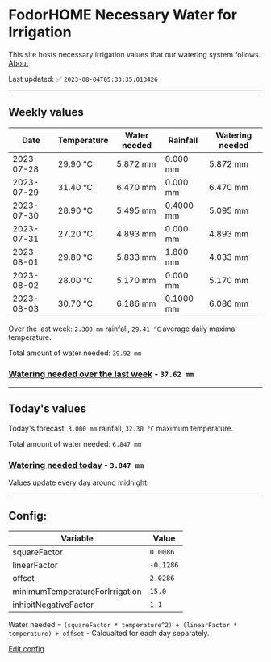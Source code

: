 # FodorHOME Necessary Water for Irrigation

This site hosts necessary irrigation values that our watering system follows. [About](https://github.com/redyau/irrigation)

Last updated: ✅ `2023-08-04T05:33:35.013426`

---

## Weekly values

| Date | Temperature | Water needed | Rainfall | Watering needed |
|-----|-----|-----|-----|-----|
| 2023-07-28 | 29.90 °C | 5.872 mm | 0.000 mm | 5.872 mm |
| 2023-07-29 | 31.40 °C | 6.470 mm | 0.000 mm | 6.470 mm |
| 2023-07-30 | 28.90 °C | 5.495 mm | 0.4000 mm | 5.095 mm |
| 2023-07-31 | 27.20 °C | 4.893 mm | 0.000 mm | 4.893 mm |
| 2023-08-01 | 29.80 °C | 5.833 mm | 1.800 mm | 4.033 mm |
| 2023-08-02 | 28.00 °C | 5.170 mm | 0.000 mm | 5.170 mm |
| 2023-08-03 | 30.70 °C | 6.186 mm | 0.1000 mm | 6.086 mm |


Over the last week: `2.300 mm` rainfall, `29.41 °C` average daily maximal temperature.

Total amount of water needed: `39.92 mm`

### [Watering needed over the last week](lastweek.txt) - `37.62 mm`

---

## Today's values

Today's forecast: `3.000 mm` rainfall, `32.30 °C` maximum temperature.

Total amount of water needed: `6.847 mm`

### [Watering needed today](today.txt) - `3.847 mm`

Values update every day around midnight.

---

## Config:

| Variable | Value |
|-----|-----|
| squareFactor | `0.0086` |
| linearFactor | `-0.1286` |
| offset | `2.0286` |
| minimumTemperatureForIrrigation | `15.0` |
| inhibitNegativeFactor | `1.1` |

Water needed = `(squareFactor * temperature^2) + (linearFactor * temperature) + offset` - Calcualted for each day separately.

[Edit config](https://github.com/RedyAu/irrigation/edit/main/config.json)
